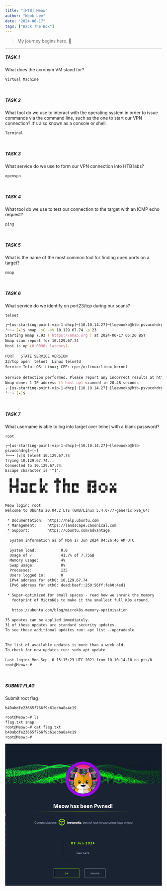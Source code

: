 ```yaml
---
title: "[HTB] Meow"
author: "Wook Lee"
date: "2024-06-17"
tags: ["Hack The Box"]
---
```


> My journey begins here. 🐌

---

##### TASK 1

What does the acronym VM stand for? </br>

```
Virtual Machine
```

</br>
 
##### TASK 2

What tool do we use to interact with the operating system in order to issue commands via the command line, such as the one to start our VPN connection? It's also known as a console or shell.

```
Terminal
```

</br>

##### TASK 3

What service do we use to form our VPN connection into HTB labs?

```
openvpn
```

</br>

##### TASK 4

What tool do we use to test our connection to the target with an ICMP echo request?

```
ping
```

</br>

##### TASK 5

What is the name of the most common tool for finding open ports on a target?

```
nmap
```

</br>

##### TASK 6

What service do we identify on port23/tcp during our scans?

```
telnet
```

```zsh
┌─[us-starting-point-vip-1-dhcp]─[10.10.14.27]─[leewookb@htb-psvucohdrg]─[~]
└──╼ [★]$ nmap -sC -sV 10.129.67.74 -p 23
Starting Nmap 7.93 ( https://nmap.org ) at 2024-06-17 05:20 BST
Nmap scan report for 10.129.67.74
Host is up (0.0098s latency).

PORT   STATE SERVICE VERSION
23/tcp open  telnet  Linux telnetd
Service Info: OS: Linux; CPE: cpe:/o:linux:linux_kernel

Service detection performed. Please report any incorrect results at https://nmap.org/submit/ .
Nmap done: 1 IP address (1 host up) scanned in 20.48 seconds
┌─[us-starting-point-vip-1-dhcp]─[10.10.14.27]─[leewookb@htb-psvucohdrg]─[~]
└──╼ [★]$
```

</br>

##### TASK 7

What username is able to log into target over telnet with a blank password?

```
root
```

```shell
┌─[us-starting-point-vip-1-dhcp]─[10.10.14.27]─[leewookb@htb-psvucohdrg]─[~]
└──╼ [★]$ telnet 10.129.67.74
Trying 10.129.67.74...
Connected to 10.129.67.74.
Escape character is '^]'.

  █  █         ▐▌     ▄█▄ █          ▄▄▄▄
  █▄▄█ ▀▀█ █▀▀ ▐▌▄▀    █  █▀█ █▀█    █▌▄█ ▄▀▀▄ ▀▄▀
  █  █ █▄█ █▄▄ ▐█▀▄    █  █ █ █▄▄    █▌▄█ ▀▄▄▀ █▀█


Meow login: root
Welcome to Ubuntu 20.04.2 LTS (GNU/Linux 5.4.0-77-generic x86_64)

 * Documentation:  https://help.ubuntu.com
 * Management:     https://landscape.canonical.com
 * Support:        https://ubuntu.com/advantage

  System information as of Mon 17 Jun 2024 04:26:46 AM UTC

  System load:           0.0
  Usage of /:            41.7% of 7.75GB
  Memory usage:          4%
  Swap usage:            0%
  Processes:             135
  Users logged in:       0
  IPv4 address for eth0: 10.129.67.74
  IPv6 address for eth0: dead:beef::250:56ff:feb0:4ed1

 * Super-optimized for small spaces - read how we shrank the memory
   footprint of MicroK8s to make it the smallest full K8s around.

   https://ubuntu.com/blog/microk8s-memory-optimisation

75 updates can be applied immediately.
31 of these updates are standard security updates.
To see these additional updates run: apt list --upgradable


The list of available updates is more than a week old.
To check for new updates run: sudo apt update

Last login: Mon Sep  6 15:15:23 UTC 2021 from 10.10.14.18 on pts/0
root@Meow:~#
```

</br>

##### SUBMIT FLAG

Submit root flag

```
b40abdfe23665f766f9c61ecba8a4c19
```

```shell
root@Meow:~# ls
flag.txt snap
root@Meow:~# cat flag.txt
b40abdfe23665f766f9c61ecba8a4c19
root@Meow:~#
```

![meow_clear](./htb_meow.png)
